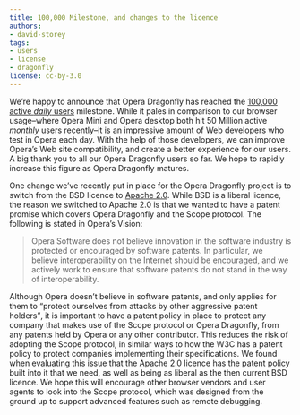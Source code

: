 ```yaml
---
title: 100,000 Milestone, and changes to the licence
authors:
- david-storey
tags:
- users
- license
- dragonfly
license: cc-by-3.0
---
```


<p>We’re happy to announce that Opera Dragonfly has reached the <a href="http://www.opera.com/press/releases/2010/05/04_2/">100,000 active <em>daily</em> users</a> milestone. While it pales in comparison to our browser usage–where Opera Mini and Opera desktop both hit 50 Million active <em>monthly</em> users recently–it is an impressive amount of Web developers who test in Opera each day. With the help of those developers, we can improve Opera’s Web site compatibility, and create a better experience for our users. A big thank you to all our Opera Dragonfly users so far. We hope to rapidly increase this figure as Opera Dragonfly matures.</p>

<p>One change we’ve recently put in place for the Opera Dragonfly project is to switch from the BSD licence to <a href="http://dev.opera.com/licenses/apache/">Apache 2.0</a>. While BSD is a liberal licence, the reason we switched to Apache 2.0 is that we wanted to have a patent promise which covers Opera Dragonfly and the Scope protocol. The following is stated in Opera’s Vision:</p>

<blockquote cite="http://www.opera.com/company/vision/"><p>Opera Software does not believe innovation in the software industry is protected or encouraged by software patents. In particular, we believe interoperability on the Internet should be encouraged, and we actively work to ensure that software patents do not stand in the way of interoperability.</p></blockquote>

<p>Although Opera doesn’t believe in software patents, and only applies for them to <q>protect ourselves from attacks by other aggressive patent holders</q>, it is important to have a patent policy in place to protect any company that makes use of the Scope protocol or Opera Dragonfly, from any patents held by Opera or any other contributor. This reduces the risk of adopting the Scope protocol, in similar ways to how the W3C has a patent policy to protect companies implementing their specifications. We found when evaluating this issue that the Apache 2.0 licence has the patent policy built into it that we need, as well as being as liberal as the then current BSD licence. We hope this will encourage other browser vendors and user agents to look into the Scope protocol, which was designed from the ground up to support advanced features such as remote debugging.</p>

